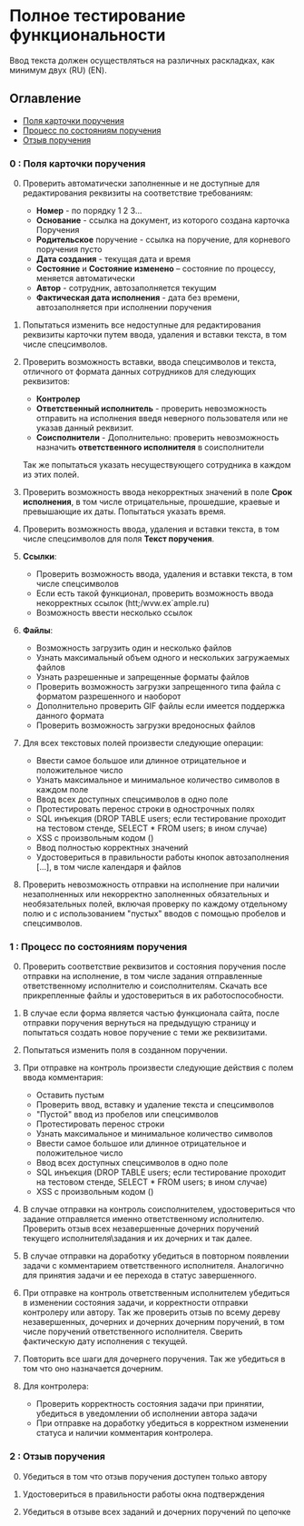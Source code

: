 # Полное тестирование функциональности
Ввод текста должен осуществляться на различных раскладках, как минимум двух (RU) (EN).
## Оглавление
* [Поля карточки поручения](#0)
* [Процесс по состояниям поручения](#1)
* [Отзыв поручения](#2)
  <a name="headers"/>

### <a name=0>0</a> : Поля карточки поручения

  0. Проверить автоматически заполненные и не доступные для редактирования реквизиты на соответствие требованиям:
     * **Номер** - по порядку 1 2 3...
     * **Основание** - ссылка на документ, из которого создана карточка Поручения
     * **Родительское** поручение - ссылка на поручение, для корневого поручения пусто
     * **Дата создания** - текущая дата и время
     * **Состояние** и **Состояние изменено** – состояние по процессу, меняется автоматически
     * **Автор** - сотрудник, автозаполняется текущим
     * **Фактическая дата исполнения** - дата без времени, автозаполняется при исполнении поручения

  1. Попытаться изменить все недоступные для редактирования реквизиты карточки путем ввода, удаления и вставки текста, 
     в том числе спецсимволов.

  2. Проверить возможность вставки, ввода спецсимволов и текста, отличного от формата данных сотрудников для следующих реквизитов:
     * **Контролер** 
     * **Ответственный исполнитель** - проверить невозможность отправить на исполнения введя неверного пользователя или
     не указав данный реквизит.
     * **Соисполнители** - Дополнительно: проверить невозможность назначить **ответственного исполнителя** в соисполнители
     
     Так же попытаться указать несуществующего сотрудника в каждом из этих полей.
     
  3. Проверить возможность ввода некорректных значений в поле **Срок исполнения**, в том числе отрицательные, прошедшие, 
     краевые и превышающие их даты. Попытаться указать время.

  4. Проверить возможность ввода, удаления и вставки текста, в том числе спецсимволов для поля **Текст поручения**.

  5. **Ссылки**: 
     * Проверить возможность ввода, удаления и вставки текста, в том числе спецсимволов
     * Если есть такой функционал, проверить возможность ввода некорректных ссылок (htt;\/wvw.ex`ample.ru)
     * Возможность ввести несколько ссылок
     
  6. **Файлы**:
     * Возможность загрузить один и несколько файлов
     * Узнать максимальный объем одного и нескольких загружаемых файлов
     * Узнать разрешенные и запрещенные форматы файлов
     * Проверить возможность загрузки запрещенного типа файла с форматом разрешенного и наоборот
     * Дополнительно проверить GIF файлы если имеется поддержка данного формата
     * Проверить возможность загрузки вредоносных файлов
  
  7. Для всех текстовых полей произвести следующие операции:
     * Ввести самое большое или длинное отрицательное и положительное число 
     * Узнать максимальное и минимальное количество символов в каждом поле
     * Ввод всех доступных спецсимволов в одно поле
     * Протестировать перенос строки в однострочных полях
     * SQL инъекция (DROP TABLE users; если тестирование проходит на тестовом стенде, SELECT * FROM users; в ином случае)
     * XSS с произвольным кодом (<script>alert("1337")</script>)
     * Ввод полностью корректных значений
     * Удостовериться в правильности работы кнопок автозаполнения [...], в том числе календаря и файлов
     
  8. Проверить невозможность отправки на исполнение при наличии незаполненных или некорректно заполненных обязательных и необязательных
     полей, включая проверку по каждому отдельному полю и с использованием "пустых" вводов с помощью пробелов и спецсимволов.

### <a name=1>1</a> : Процесс по состояниям поручения

  0.  Проверить соответствие реквизитов и состояния поручения после отправки на исполнение, в том числе задания отправленные
      ответственному исполнителю и соисполнителям. Скачать все прикрепленные файлы и удостовериться в их работоспособности. 

  1. В случае если форма является частью функционала сайта, после отправки поручения вернуться на предыдущую страницу и
     попытаться создать новое поручение с теми же реквизитами.

  2. Попытаться изменить поля в созданном поручении.

  3. При отправке на контроль произвести следующие действия с полем ввода комментария:
     * Оставить пустым
     * Проверить ввод, вставку и удаление текста и спецсимволов
     * "Пустой" ввод из пробелов или спецсимволов
     * Протестировать перенос строки
     * Узнать максимальное и минимальное количество символов
     * Ввести самое большое или длинное отрицательное и положительное число
     * Ввод всех доступных спецсимволов в одно поле
     * SQL инъекция (DROP TABLE users; если тестирование проходит на тестовом стенде, SELECT * FROM users; в ином случае)
     * XSS с произвольным кодом (<script>alert("1337")</script>)
     
  4. В случае отправки на контроль соисполнителем, удостовериться что задание отправляется именно ответственному исполнителю.
     Проверить отзыв всех незавершенные дочерних поручений текущего исполнителя\задания и их дочерних и так далее.

  5. В случае отправки на доработку убедиться в повторном появлении задачи с комментарием ответственного исполнителя.
     Аналогично для принятия задачи и ее перехода в статус завершенного.

  6. При отправке на контроль ответственным исполнителем убедиться в изменении состояния задачи, и корректности 
     отправки контролеру или автору. Так же проверить отзыв по всему дереву незавершенных, дочерних и дочерних дочерним поручений,
     в том числе поручений ответственного исполнителя. Сверить фактическую дату исполнения с текущей.

  7. Повторить все шаги для дочернего поручения. Так же убедиться в том что оно назначается дочерним. 

  8. Для контролера:
     * Проверить корректность состояния задачи при принятии, убедиться в уведомлении об исполнении автора задачи
     * При отправке на доработку убедиться в корректном изменении статуса и наличии комментария контролера.
     
### <a name=2>2</a> : Отзыв поручения

  0. Убедиться в том что отзыв поручения доступен только автору

  1. Удостовериться в правильности работы окна подтверждения

  2. Убедиться в отзыве всех заданий и дочерних поручений по цепочке